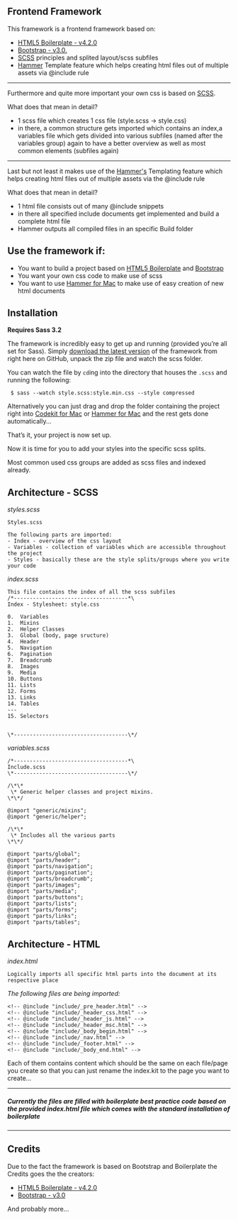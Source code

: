 ## Frontend Framework

This framework is a frontend framework based on:

* [HTML5 Boilerplate - v4.2.0][1]
* [Bootstrap - v3.0.][2]
* [SCSS][3] principles and splited layout/scss subfiles
* [Hammer][4] Template feature which helps creating html files out of multiple assets via @include rule

---- 

Furthermore and quite more important your own css is based on [SCSS][5].

What does that mean in detail?

* 1 scss file which creates 1 css file (style.scss -\> style.css)
* in there, a common structure gets imported which contains an index,a variables file which gets divided into various subfiles (named after the variables group) again to have a better overview as well as most common elements (subfiles again)

---- 

Last but not least it makes use of the [Hammer's][6] Templating feature which helps creating html files out of multiple assets via the @include rule

What does that mean in detail?

* 1 html file consists out of many @include snippets
* in there all specified include documents get implemented and build a complete html file
* Hammer outputs all compiled files in an specific Build folder

## Use the framework if:

* You want to build a project based on [HTML5 Boilerplate][7] and [Bootstrap][8]
* You want your own css code to make use of scss
* You want to use [Hammer for Mac][9] to make use of easy creation of new html documents

## Installation

**Requires Sass 3.2**


The framework is incredibly easy to get up and running (provided you’re all set for Sass). Simply [download the latest version][10] of the framework from right here on GitHub, unpack the zip file and watch the scss folder.

You can watch the file by `cd`ing into the directory that houses the `.scss`
and running the following:

	 $ sass --watch style.scss:style.min.css --style compressed


Alternatively you can just drag and drop the folder containing the project right into [Codekit for Mac][11] or [Hammer for Mac][12] and the rest gets done automatically...

That’s it, your project is now set up.

Now it is time for you to add your styles into the specific scss splits.

Most common used css groups are added as scss files and indexed already.

## Architecture - SCSS

_styles.scss_

	Styles.scss
 
	The following parts are imported:
	- Index - overview of the css layout
	- Variables - collection of variables which are accessible throughout the project
	- Styles - basically these are the style splits/groups where you write your code
 
_index.scss_
 
	This file contains the index of all the scss subfiles 
	/*------------------------------------*\
	Index - Stylesheet: style.css

	0.  Variables
	1.  Mixins
	2.  Helper Classes
	3.  Global (body, page sructure)
	4.  Header
	5.  Navigation
	6.  Pagination
	7.  Breadcrumb
	8.  Images
	9.  Media
	10. Buttons 
	11. Lists
	12. Forms
	13. Links
	14. Tables
	---
	15. Selectors
 

	\*------------------------------------\*/
 
_variables.scss_

	/*------------------------------------*\
	Include.scss
	\*------------------------------------\*/

	/\*\*
	 \* Generic helper classes and project mixins.
	\*\*/

	@import "generic/mixins"; 
	@import "generic/helper";
  
	/\*\*
	 \* Includes all the various parts
	\*\*/
 
	@import "parts/global";
	@import "parts/header";
	@import "parts/navigation";
	@import "parts/pagination"; 
	@import "parts/breadcrumb";
	@import "parts/images";
	@import "parts/media";
	@import "parts/buttons";
	@import "parts/lists";
	@import "parts/forms";
	@import "parts/links";
	@import "parts/tables";


## Architecture - HTML

_index.html_
 
	Logically imports all specific html parts into the document at its respective place

_The following files are being imported:_

	<!-- @include "include/_pre_header.html" -->
	<!-- @include "include/_header_css.html" -->
	<!-- @include "include/_header_js.html" -->
	<!-- @include "include/_header_msc.html" -->
	<!-- @include "include/_body_begin.html" -->
	<!-- @include "include/_nav.html" -->
	<!-- @include "include/_footer.html" -->
	<!-- @include "include/_body_end.html" -->
 
Each of them contains content which should be the same on each file/page you create so that you can just rename the index.kit to the page you want to create...

---- 

##### Currently the files are filled with boilerplate best practice code based on the provided index.html file which comes with the standard installation of boilerplate

---- 

## Credits

Due to the fact the framework is based on Bootstrap and Boilerplate the Credits goes the the creators:

* [HTML5 Boilerplate - v4.2.0][13]
* [Bootstrap - v3.0][14]

And probably more…

[1]:	http://html5boilerplate.com/
[2]: http://getbootstrap.com/
[3]:	http://sass-lang.com/
[4]:	http://hammerformac.com/
[5]:	http://sass-lang.com/
[6]:	http://hammerformac.com/
[7]:	http://html5boilerplate.com/
[8]:	http://getbootstrap.com/
[9]:	http://hammerformac.com/
[10]:	https://github.com/Tischers/Frontend_Framework/archive/Main.zip
[11]:	http://incident57.com/codekit/
[12]:	http://hammerformac.com/
[13]:	http://html5boilerplate.com/
[14]:	http://getbootstrap.com/

